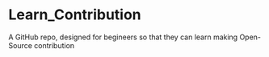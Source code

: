 # Learn_Contribution
A GitHub repo, designed for begineers so that they can learn making Open-Source contribution
